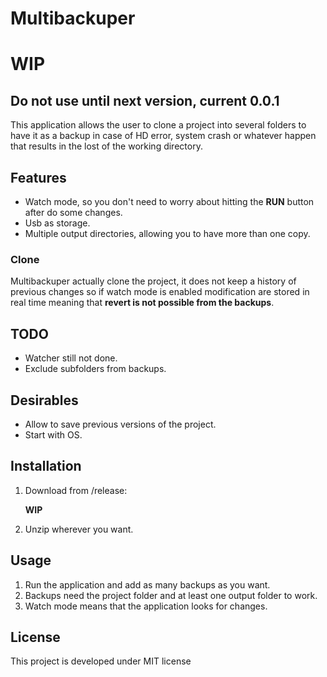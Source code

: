 # Multibackuper

# WIP
## Do not use until next version, current 0.0.1


This application allows the user to clone a project into several folders to have it as a backup in case of HD error, system crash or whatever happen that results in the lost of the working directory.

## Features

* Watch mode, so you don't need to worry about hitting the **RUN** button after do some changes.
* Usb as storage.
* Multiple output directories, allowing you to have more than one copy.

### Clone

Multibackuper actually clone the project, it does not keep a history of previous changes so if watch mode is enabled modification are stored in real time meaning that **revert is not possible from the backups**.


## TODO

* Watcher still not done.
* Exclude subfolders from backups.


## Desirables

* Allow to save previous versions of the project.
* Start with OS.

## Installation

1. Download from /release:

    **WIP**

2. Unzip wherever you want.

## Usage

1. Run the application and add as many backups as you want.
2. Backups need the project folder and at least one output folder to work.
3. Watch mode means that the application looks for changes.

## License

This project is developed under MIT license

